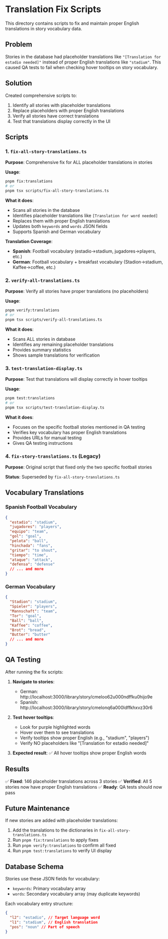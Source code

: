 # Translation Fix Scripts

This directory contains scripts to fix and maintain proper English translations in story vocabulary data.

## Problem

Stories in the database had placeholder translations like `"[Translation for estadio needed]"` instead of proper English translations like `"stadium"`. This caused QA tests to fail when checking hover tooltips on story vocabulary.

## Solution

Created comprehensive scripts to:

1. Identify all stories with placeholder translations
2. Replace placeholders with proper English translations
3. Verify all stories have correct translations
4. Test that translations display correctly in the UI

## Scripts

### 1. `fix-all-story-translations.ts`

**Purpose**: Comprehensive fix for ALL placeholder translations in stories

**Usage**:

```bash
pnpm fix:translations
# or
pnpm tsx scripts/fix-all-story-translations.ts
```

**What it does**:

- Scans all stories in the database
- Identifies placeholder translations like `[Translation for word needed]`
- Replaces them with proper English translations
- Updates both `keywords` and `words` JSON fields
- Supports Spanish and German vocabulary

**Translation Coverage**:

- **Spanish**: Football vocabulary (estadio→stadium, jugadores→players, etc.)
- **German**: Football vocabulary + breakfast vocabulary (Stadion→stadium, Kaffee→coffee, etc.)

### 2. `verify-all-translations.ts`

**Purpose**: Verify all stories have proper translations (no placeholders)

**Usage**:

```bash
pnpm verify:translations
# or
pnpm tsx scripts/verify-all-translations.ts
```

**What it does**:

- Scans ALL stories in database
- Identifies any remaining placeholder translations
- Provides summary statistics
- Shows sample translations for verification

### 3. `test-translation-display.ts`

**Purpose**: Test that translations will display correctly in hover tooltips

**Usage**:

```bash
pnpm test:translations
# or
pnpm tsx scripts/test-translation-display.ts
```

**What it does**:

- Focuses on the specific football stories mentioned in QA testing
- Verifies key vocabulary has proper English translations
- Provides URLs for manual testing
- Gives QA testing instructions

### 4. `fix-story-translations.ts` (Legacy)

**Purpose**: Original script that fixed only the two specific football stories

**Status**: Superseded by `fix-all-story-translations.ts`

## Vocabulary Translations

### Spanish Football Vocabulary

```json
{
  "estadio": "stadium",
  "jugadores": "players",
  "equipo": "team",
  "gol": "goal",
  "pelota": "ball",
  "hinchada": "fans",
  "gritar": "to shout",
  "tiempo": "time",
  "ataque": "attack",
  "defensa": "defense"
  // ... and more
}
```

### German Vocabulary

```json
{
  "Stadion": "stadium",
  "Spieler": "players",
  "Mannschaft": "team",
  "Tor": "goal",
  "Ball": "ball",
  "Kaffee": "coffee",
  "Brot": "bread",
  "Butter": "butter"
  // ... and more
}
```

## QA Testing

After running the fix scripts:

1. **Navigate to stories**:
   - German: http://localhost:3000/library/story/cmeloo62u000ndffku0hijo9e
   - Spanish: http://localhost:3000/library/story/cmelonq6a000ldffkhxvz30r6

2. **Test hover tooltips**:
   - Look for purple highlighted words
   - Hover over them to see translations
   - Verify tooltips show proper English (e.g., "stadium", "players")
   - Verify NO placeholders like "[Translation for estadio needed]"

3. **Expected result**: ✅ All hover tooltips show proper English words

## Results

✅ **Fixed**: 146 placeholder translations across 3 stories
✅ **Verified**: All 5 stories now have proper English translations
✅ **Ready**: QA tests should now pass

## Future Maintenance

If new stories are added with placeholder translations:

1. Add the translations to the dictionaries in `fix-all-story-translations.ts`
2. Run `pnpm fix:translations` to apply fixes
3. Run `pnpm verify:translations` to confirm all fixed
4. Run `pnpm test:translations` to verify UI display

## Database Schema

Stories use these JSON fields for vocabulary:

- `keywords`: Primary vocabulary array
- `words`: Secondary vocabulary array (may duplicate keywords)

Each vocabulary entry structure:

```json
{
  "l2": "estadio", // Target language word
  "l1": "stadium", // English translation
  "pos": "noun" // Part of speech
}
```
